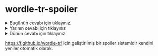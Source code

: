 # wordle-tr-spoiler

<details>
  <summary>Bugünün cevabı için tıklayınız.</summary>
  <br>
    <b> zorlu </b>
</details>

<details>
  <summary>Yarının cevabı için tıklayınız</summary>
  <br>
   <b> namlı </b>
</details>

<details>
  <summary>Dünün cevabı için tıklayınız </summary>
  <br>
  <b> külot </b>
</details>

https://f.github.io/wordle-tr/ için geliştirilmiş bir spoiler sistemidir kendini yeniler otomatik olarak.

